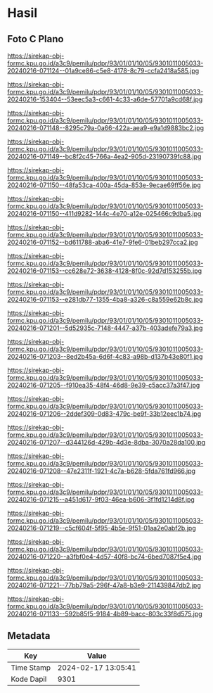 # Hasil

## Foto C Plano

https://sirekap-obj-formc.kpu.go.id/a3c9/pemilu/pdpr/93/01/01/10/05/9301011005033-20240216-071124--01a9ce86-c5e8-4178-8c79-ccfa2418a585.jpg

https://sirekap-obj-formc.kpu.go.id/a3c9/pemilu/pdpr/93/01/01/10/05/9301011005033-20240216-153404--53eec5a3-c661-4c33-a6de-57701a9cd68f.jpg

https://sirekap-obj-formc.kpu.go.id/a3c9/pemilu/pdpr/93/01/01/10/05/9301011005033-20240216-071148--8295c79a-0a66-422a-aea9-e9a1d9883bc2.jpg

https://sirekap-obj-formc.kpu.go.id/a3c9/pemilu/pdpr/93/01/01/10/05/9301011005033-20240216-071149--bc8f2c45-766a-4ea2-905d-23190739fc88.jpg

https://sirekap-obj-formc.kpu.go.id/a3c9/pemilu/pdpr/93/01/01/10/05/9301011005033-20240216-071150--48fa53ca-400a-45da-853e-9ecae69ff56e.jpg

https://sirekap-obj-formc.kpu.go.id/a3c9/pemilu/pdpr/93/01/01/10/05/9301011005033-20240216-071150--411d9282-144c-4e70-a12e-025466c9dba5.jpg

https://sirekap-obj-formc.kpu.go.id/a3c9/pemilu/pdpr/93/01/01/10/05/9301011005033-20240216-071152--bd611788-aba6-41e7-9fe6-01beb297cca2.jpg

https://sirekap-obj-formc.kpu.go.id/a3c9/pemilu/pdpr/93/01/01/10/05/9301011005033-20240216-071153--cc628e72-3638-4128-8f0c-92d7d153255b.jpg

https://sirekap-obj-formc.kpu.go.id/a3c9/pemilu/pdpr/93/01/01/10/05/9301011005033-20240216-071153--e281db77-1355-4ba8-a326-c8a559e62b8c.jpg

https://sirekap-obj-formc.kpu.go.id/a3c9/pemilu/pdpr/93/01/01/10/05/9301011005033-20240216-071201--5d52935c-7148-4447-a37b-403adefe79a3.jpg

https://sirekap-obj-formc.kpu.go.id/a3c9/pemilu/pdpr/93/01/01/10/05/9301011005033-20240216-071203--8ed2b45a-6d6f-4c83-a98b-d137b43e80f1.jpg

https://sirekap-obj-formc.kpu.go.id/a3c9/pemilu/pdpr/93/01/01/10/05/9301011005033-20240216-071205--f910ea35-48f4-46d8-9e39-c5acc37a3f47.jpg

https://sirekap-obj-formc.kpu.go.id/a3c9/pemilu/pdpr/93/01/01/10/05/9301011005033-20240216-071206--2ddef309-0d83-479c-be9f-33b12eec1b74.jpg

https://sirekap-obj-formc.kpu.go.id/a3c9/pemilu/pdpr/93/01/01/10/05/9301011005033-20240216-071207--d344126d-429b-4d3e-8dba-3070a28da100.jpg

https://sirekap-obj-formc.kpu.go.id/a3c9/pemilu/pdpr/93/01/01/10/05/9301011005033-20240216-071208--47e2311f-1921-4c7a-b628-5fda761fd966.jpg

https://sirekap-obj-formc.kpu.go.id/a3c9/pemilu/pdpr/93/01/01/10/05/9301011005033-20240216-071215--a451d617-9f03-46ea-b606-3f1fd1214d8f.jpg

https://sirekap-obj-formc.kpu.go.id/a3c9/pemilu/pdpr/93/01/01/10/05/9301011005033-20240216-071219--c5cf604f-5f95-4b5e-9f51-01aa2e0abf2b.jpg

https://sirekap-obj-formc.kpu.go.id/a3c9/pemilu/pdpr/93/01/01/10/05/9301011005033-20240216-071220--a3fbf0e4-4d57-40f8-bc74-6bed7087f5e4.jpg

https://sirekap-obj-formc.kpu.go.id/a3c9/pemilu/pdpr/93/01/01/10/05/9301011005033-20240216-071221--77bb79a5-296f-47a8-b3e9-211439847db2.jpg

https://sirekap-obj-formc.kpu.go.id/a3c9/pemilu/pdpr/93/01/01/10/05/9301011005033-20240216-071133--592b85f5-9184-4b89-bacc-803c33f8d575.jpg


## Metadata

| Key        | Value               |
| ---------- | ------------------- |
| Time Stamp | 2024-02-17 13:05:41 |
| Kode Dapil | 9301                |



